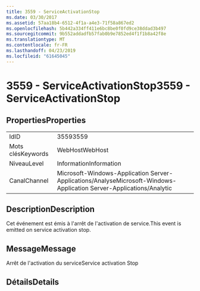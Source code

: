 ```yaml
---
title: 3559 - ServiceActivationStop
ms.date: 03/30/2017
ms.assetid: 57aa18b4-6512-4f1a-a4e3-71f58a867ed2
ms.openlocfilehash: 5b442a334ff411e6bc8be0f0fd9ce38ddad3b497
ms.sourcegitcommit: 9b552addadfb57fab0b9e7852ed4f1f1b8a42f8e
ms.translationtype: MT
ms.contentlocale: fr-FR
ms.lasthandoff: 04/23/2019
ms.locfileid: "61645045"
---
```

# <a name="3559---serviceactivationstop"></a><span data-ttu-id="01921-102">3559 - ServiceActivationStop</span><span class="sxs-lookup"><span data-stu-id="01921-102">3559 - ServiceActivationStop</span></span>
## <a name="properties"></a><span data-ttu-id="01921-103">Properties</span><span class="sxs-lookup"><span data-stu-id="01921-103">Properties</span></span>  
  
|||  
|-|-|  
|<span data-ttu-id="01921-104">Id</span><span class="sxs-lookup"><span data-stu-id="01921-104">ID</span></span>|<span data-ttu-id="01921-105">3559</span><span class="sxs-lookup"><span data-stu-id="01921-105">3559</span></span>|  
|<span data-ttu-id="01921-106">Mots clés</span><span class="sxs-lookup"><span data-stu-id="01921-106">Keywords</span></span>|<span data-ttu-id="01921-107">WebHost</span><span class="sxs-lookup"><span data-stu-id="01921-107">WebHost</span></span>|  
|<span data-ttu-id="01921-108">Niveau</span><span class="sxs-lookup"><span data-stu-id="01921-108">Level</span></span>|<span data-ttu-id="01921-109">Information</span><span class="sxs-lookup"><span data-stu-id="01921-109">Information</span></span>|  
|<span data-ttu-id="01921-110">Canal</span><span class="sxs-lookup"><span data-stu-id="01921-110">Channel</span></span>|<span data-ttu-id="01921-111">Microsoft-Windows-Application Server-Applications/Analyse</span><span class="sxs-lookup"><span data-stu-id="01921-111">Microsoft-Windows-Application Server-Applications/Analytic</span></span>|  
  
## <a name="description"></a><span data-ttu-id="01921-112">Description</span><span class="sxs-lookup"><span data-stu-id="01921-112">Description</span></span>  
 <span data-ttu-id="01921-113">Cet événement est émis à l'arrêt de l'activation de service.</span><span class="sxs-lookup"><span data-stu-id="01921-113">This event is emitted on service activation stop.</span></span>  
  
## <a name="message"></a><span data-ttu-id="01921-114">Message</span><span class="sxs-lookup"><span data-stu-id="01921-114">Message</span></span>  
 <span data-ttu-id="01921-115">Arrêt de l'activation du service</span><span class="sxs-lookup"><span data-stu-id="01921-115">Service activation Stop</span></span>  
  
## <a name="details"></a><span data-ttu-id="01921-116">Détails</span><span class="sxs-lookup"><span data-stu-id="01921-116">Details</span></span>
